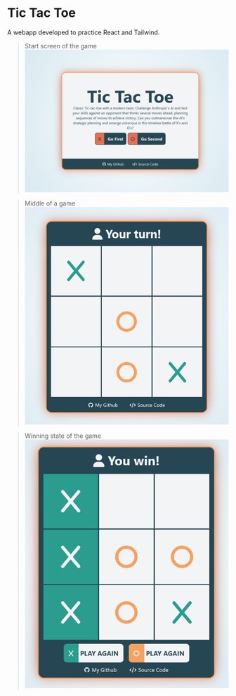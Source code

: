 # Tic Tac Toe

A webapp developed to practice React and Tailwind.

> Start screen of the game
![<Start Screen of the game>.](/readmePictures/tictactoe-1.PNG)

> Middle of a game
![<Middle of a game>.](/readmePictures/tictactoe-2.PNG)

> Winning state of the game
![<Winning state of the game>.](/readmePictures/tictactoe-3.PNG)